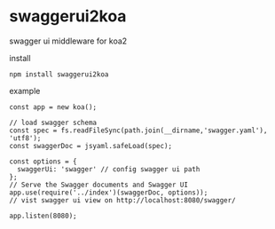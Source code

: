 # swaggerui2koa

swagger ui middleware for koa2

install
```
npm install swaggerui2koa
```

example
```
const app = new koa();

// load swagger schema
const spec = fs.readFileSync(path.join(__dirname,'swagger.yaml'), 'utf8');
const swaggerDoc = jsyaml.safeLoad(spec);

const options = {
  swaggerUi: 'swagger' // config swagger ui path
};
// Serve the Swagger documents and Swagger UI
app.use(require('../index')(swaggerDoc, options));
// vist swagger ui view on http://localhost:8080/swagger/

app.listen(8080);

```


